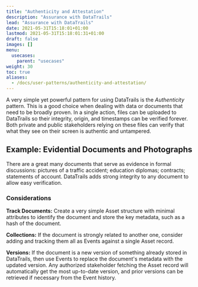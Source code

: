 ```yaml
---
title: "Authenticity and Attestation"
description: "Assurance with DataTrails"
lead: "Assurance with DataTrails"
date: 2021-05-31T15:18:01+01:00
lastmod: 2021-05-31T15:18:01:31+01:00
draft: false
images: []
menu:
  usecases:
    parent: "usecases"
weight: 30
toc: true
aliases:
  - /docs/user-patterns/authenticity-and-attestation/
---
```


A very simple yet powerful pattern for using DataTrails is the *Authenticity* pattern. This is a good choice when dealing with data or documents that need to be broadly proven. In a single action, files can be uploaded to DataTrails so their integrity, origin, and timestamps can be verified forever. Both private and public stakeholders relying on these files can verify that what they see on their screen is authentic and untampered.

## Example: Evidential Documents and Photographs

There are a great many documents that serve as evidence in formal discussions: pictures of a traffic accident; education diplomas; contracts; statements of account. DataTrails adds strong integrity to any document to allow easy verification.

### Considerations

**Track Documents:** Create a very simple Asset structure with minimal attributes to identify the document and store the key metadata, such as a hash of the document.

**Collections:** If the document is strongly related to another one, consider adding and tracking them all as Events against a single Asset record.

**Versions:** If the document is a new version of something already stored in DataTrails, then use Events to replace the document's metadata with the updated version. Any authorized stakeholder fetching the Asset record will automatically get the most up-to-date version, and prior versions can be retrieved if necessary from the Event history.
